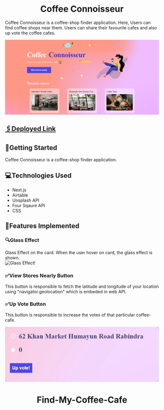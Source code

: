 <div align="center">
    <h1>Coffee Connoisseur</h1>

</div>

Coffee Connoisseur is a coffee-shop finder application. Here, Users can find coffee shops near them. Users can share their favourite cafes and also up vote the coffee cafes.

![Coffee Connoisseur!](/public/static/readmeAssets/landingPage.PNG)


## [🖇Deployed Link](https://find-my-coffee-shop.vercel.app/)



## 📌Getting Started

Coffee Connoisseur is a coffee-shop finder application.

## 💻Technologies Used
- Next.js
- Airtable
- Unsplash API
- Four Sqaure API
- CSS
## 📍Features Implemented

### 🔍Glass Effect

Glass Effect on the card. When the user hover on card, the glass effect is shown.                   
![Glass Effect!](/public/static/readmeAssets/glassEffect.gif)

### ✅View Stores Nearly Button

This button is responsible to fetch the latitude and longitude of your location using "navigator.geolocation" which is embeded in web API.                                        

### ✅Up Vote Button

This button is responsible to increase the votes of that particular coffee-cafe.

<p align="center">
    <img src="/public/static/readmeAssets/upVote.gif" alt="Voting Button" />
</p>


<div align="center">
    <h1>Find-My-Coffee-Cafe</h1>

</div>



